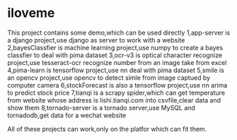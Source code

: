 # iloveme
This project contains some demo,which can be used directly
1,app-server is a django project,use django as server to work with a website
2,bayesClassfier is machine learning project,use numpy to create a bayes classfier to deal with pima dataset
3,ocr-v3 is optical character recognize project,use tesseract-ocr recognize number from an image take from excel
4,pima-learn is tensorflow project,use nn deal with pima dataset
5,smile is an opencv project,use opencv to detect simle from image captued by computer camera
6,stockForecast is also a tensorflow project,use nn arima to predict stock price
7,tianqi is a scrapy spider,which can get temperature from website whose address is lishi.tianqi.com into csvfile,clear data and show them
8,tornado-server is a tornado server,use MySQL and tornadodb,get data for a wechat website

All of these projects can work,only on the platfor which can fit them.

